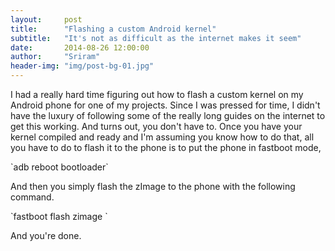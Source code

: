 ```yaml
---
layout:     post
title:      "Flashing a custom Android kernel"
subtitle:   "It's not as difficult as the internet makes it seem"
date:       2014-08-26 12:00:00
author:     "Sriram"
header-img: "img/post-bg-01.jpg"
---
```


<p>
	I had a really hard time figuring out how to flash a custom kernel on my Android phone for one of my projects. Since I was pressed for time, I didn't have the luxury of following some of the really long guides on the internet to get this working. And turns out, you don't have to. Once you have your kernel compiled and ready and I'm assuming you know how to do that, all you have to do to flash it to the phone is to put the phone in fastboot mode,
</p>
`adb reboot bootloader`

<p>
	And then you simply flash the zImage to the phone with the following command.
</p>
`fastboot flash zimage <path to compiled zImage file>`

<p> And you're done.</p>